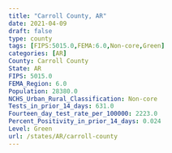 ```yaml
---
title: "Carroll County, AR"
date: 2021-04-09
draft: false
type: county
tags: [FIPS:5015.0,FEMA:6.0,Non-core,Green]
categories: [AR]
County: Carroll County
State: AR
FIPS: 5015.0
FEMA_Region: 6.0
Population: 28380.0
NCHS_Urban_Rural_Classification: Non-core
Tests_in_prior_14_days: 631.0
Fourteen_day_test_rate_per_100000: 2223.0
Percent_Positivity_in_prior_14_days: 0.024
Level: Green
url: /states/AR/carroll-county
---
```



